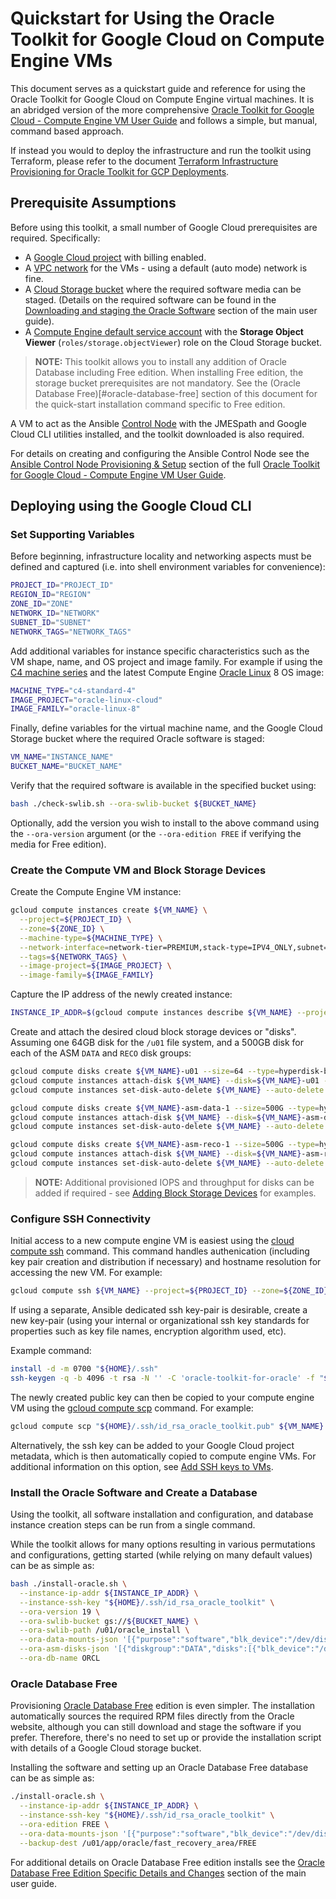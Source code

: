 # Quickstart for Using the Oracle Toolkit for Google Cloud on Compute Engine VMs

This document serves as a quickstart guide and reference for using the Oracle Toolkit for Google Cloud on Compute Engine virtual machines. It is an abridged version of the more comprehensive [Oracle Toolkit for Google Cloud - Compute Engine VM User Guide](compute-vm-user-guide.md) and follows a simple, but manual, command based approach.

If instead you would to deploy the infrastructure and run the toolkit using Terraform, please refer to the document [Terraform Infrastructure Provisioning for Oracle Toolkit for GCP Deployments](terraform.md).

## Prerequisite Assumptions

Before using this toolkit, a small number of Google Cloud prerequisites are required. Specifically:

- A [Google Cloud project](https://developers.google.com/workspace/guides/create-project) with billing enabled.
- A [VPC network](https://cloud.google.com/vpc/docs/vpc) for the VMs - using a default (auto mode) network is fine.
- A [Cloud Storage bucket](https://cloud.google.com/storage/docs/buckets) where the required software media can be staged. (Details on the required software can be found in the [Downloading and staging the Oracle Software](user-guide.md#downloading-and-staging-the-oracle-software) section of the main user guide).
- A [Compute Engine default service account](https://cloud.google.com/compute/docs/access/service-accounts#default_service_account) with the **Storage Object Viewer** (`roles/storage.objectViewer`) role on the Cloud Storage bucket.

> **NOTE:** This toolkit allows you to install any addition of Oracle Database including Free edition. When installing Free edition, the storage bucket prerequisites are not mandatory. See the (Oracle Database Free)[#oracle-database-free] section of this document for the quick-start installation command specific to Free edition.

A VM to act as the Ansible [Control Node](https://docs.ansible.com/ansible/2.9/user_guide/basic_concepts.html#control-node) with the JMESpath and Google Cloud CLI utilities installed, and the toolkit downloaded is also required.

For details on creating and configuring the Ansible Control Node see the [Ansible Control Node Provisioning & Setup](compute-vm-user-guide.md#ansible-control-node-provisioning--setup) section of the full [Oracle Toolkit for Google Cloud - Compute Engine VM User Guide](compute-vm-user-guide.md).

## Deploying using the Google Cloud CLI

### Set Supporting Variables

Before beginning, infrastructure locality and networking aspects must be defined and captured (i.e. into shell environment variables for convenience):

```bash
PROJECT_ID="PROJECT_ID"
REGION_ID="REGION"
ZONE_ID="ZONE"
NETWORK_ID="NETWORK"
SUBNET_ID="SUBNET"
NETWORK_TAGS="NETWORK_TAGS"
```

Add additional variables for instance specific characteristics such as the VM shape, name, and OS project and image family. For example if using the [C4 machine series](https://cloud.google.com/compute/docs/general-purpose-machines#c4_series) and the latest Compute Engine [Oracle Linux](https://cloud.google.com/compute/docs/images/os-details#oracle_linux) 8 OS image:

```bash
MACHINE_TYPE="c4-standard-4"
IMAGE_PROJECT="oracle-linux-cloud"
IMAGE_FAMILY="oracle-linux-8"
```

Finally, define variables for the virtual machine name, and the Google Cloud Storage bucket where the required Oracle software is staged:

```bash
VM_NAME="INSTANCE_NAME"
BUCKET_NAME="BUCKET_NAME"
```

Verify that the required software is available in the specified bucket using:

```bash
bash ./check-swlib.sh --ora-swlib-bucket ${BUCKET_NAME}
```

Optionally, add the version you wish to install to the above command using the `--ora-version` argument (or the `--ora-edition FREE` if verifying the media for Free edition).

### Create the Compute VM and Block Storage Devices

Create the Compute Engine VM instance:

```bash
gcloud compute instances create ${VM_NAME} \
  --project=${PROJECT_ID} \
  --zone=${ZONE_ID} \
  --machine-type=${MACHINE_TYPE} \
  --network-interface=network-tier=PREMIUM,stack-type=IPV4_ONLY,subnet=${SUBNET_ID} \
  --tags=${NETWORK_TAGS} \
  --image-project=${IMAGE_PROJECT} \
  --image-family=${IMAGE_FAMILY}
```

Capture the IP address of the newly created instance:

```bash
INSTANCE_IP_ADDR=$(gcloud compute instances describe ${VM_NAME} --project=${PROJECT_ID} --zone=${ZONE_ID} --format="value(networkInterfaces[0].networkIP)")
```

Create and attach the desired cloud block storage devices or "disks". Assuming one 64GB disk for the `/u01` file system, and a 500GB disk for each of the ASM `DATA` and `RECO` disk groups:

```bash
gcloud compute disks create ${VM_NAME}-u01 --size=64 --type=hyperdisk-balanced --project=${PROJECT_ID} --zone=${ZONE_ID}
gcloud compute instances attach-disk ${VM_NAME} --disk=${VM_NAME}-u01 --device-name=oracle-u01 --project=${PROJECT_ID} --zone=${ZONE_ID}
gcloud compute instances set-disk-auto-delete ${VM_NAME} --auto-delete --disk=${VM_NAME}-u01 --project=${PROJECT_ID} --zone=${ZONE_ID}

gcloud compute disks create ${VM_NAME}-asm-data-1 --size=500G --type=hyperdisk-balanced --project=${PROJECT_ID} --zone=${ZONE_ID}
gcloud compute instances attach-disk ${VM_NAME} --disk=${VM_NAME}-asm-data-1 --device-name=oracle-asm-data-1 --project=${PROJECT_ID} --zone=${ZONE_ID}
gcloud compute instances set-disk-auto-delete ${VM_NAME} --auto-delete --disk=${VM_NAME}-asm-data-1 --project=${PROJECT_ID} --zone=${ZONE_ID}

gcloud compute disks create ${VM_NAME}-asm-reco-1 --size=500G --type=hyperdisk-balanced --project=${PROJECT_ID} --zone=${ZONE_ID}
gcloud compute instances attach-disk ${VM_NAME} --disk=${VM_NAME}-asm-reco-1 --device-name=oracle-asm-reco-1 --project=${PROJECT_ID} --zone=${ZONE_ID}
gcloud compute instances set-disk-auto-delete ${VM_NAME} --auto-delete --disk=${VM_NAME}-asm-reco-1 --project=${PROJECT_ID} --zone=${ZONE_ID}
```

> **NOTE:** Additional provisioned IOPS and throughput for disks can be added if required - see [Adding Block Storage Devices](compute-vm-user-guide.md#adding-block-storage-devices) for examples.

### Configure SSH Connectivity

Initial access to a new compute engine VM is easiest using the [cloud compute ssh](https://cloud.google.com/sdk/gcloud/reference/compute/ssh) command. This command handles authenication (including key pair creation and distribution if necessary) and hostname resolution for accessing the new VM. For example:

```bash
gcloud compute ssh ${VM_NAME} --project=${PROJECT_ID} --zone=${ZONE_ID}
```

If using a separate, Ansible dedicated ssh key-pair is desirable, create a new key-pair (using your internal or organizational ssh key standards for properties such as key file names, encryption algorithm used, etc).

Example command:

```bash
install -d -m 0700 "${HOME}/.ssh"
ssh-keygen -q -b 4096 -t rsa -N '' -C 'oracle-toolkit-for-oracle' -f "${HOME}/.ssh/id_rsa_oracle_toolkit"
```

The newly created public key can then be copied to your compute engine VM using the [gcloud compute scp](https://cloud.google.com/sdk/gcloud/reference/compute/scp) command. For example:

```bash
gcloud compute scp "${HOME}/.ssh/id_rsa_oracle_toolkit.pub" ${VM_NAME}:"${HOME}/.ssh/" --project=${PROJECT_ID} --zone=${ZONE_ID}
```

Alternatively, the ssh key can be added to your Google Cloud project metadata, which is then automatically copied to compute engine VMs. For additional information on this option, see [Add SSH keys to VMs](https://cloud.google.com/compute/docs/connect/add-ssh-keys).

### Install the Oracle Software and Create a Database

Using the toolkit, all software installation and configuration, and database instance creation steps can be run from a single command.

While the toolkit allows for many options resulting in various permutations and configurations, getting started (while relying on many default values) can be as simple as:

```bash
bash ./install-oracle.sh \
  --instance-ip-addr ${INSTANCE_IP_ADDR} \
  --instance-ssh-key "${HOME}/.ssh/id_rsa_oracle_toolkit" \
  --ora-version 19 \
  --ora-swlib-bucket gs://${BUCKET_NAME} \
  --ora-swlib-path /u01/oracle_install \
  --ora-data-mounts-json '[{"purpose":"software","blk_device":"/dev/disk/by-id/google-oracle-u01","name":"u01","fstype":"xfs","mount_point":"/u01","mount_opts":"nofail"}]' \
  --ora-asm-disks-json '[{"diskgroup":"DATA","disks":[{"blk_device":"/dev/disk/by-id/google-oracle-asm-data-1","name":"DATA1"}]},{"diskgroup":"RECO","disks":[{"blk_device":"/dev/disk/by-id/google-oracle-asm-reco-1","name":"RECO1"}]}]' \
  --ora-db-name ORCL
```

### Oracle Database Free

Provisioning [Oracle Database Free](https://www.oracle.com/database/free/) edition is even simpler. The installation automatically sources the required RPM files directly from the Oracle website, although you can still download and stage the software if you prefer. Therefore, there's no need to set up or provide the installation script with details of a Google Cloud storage bucket.

Installing the software and setting up an Oracle Database Free database can be as simple as:

```bash
./install-oracle.sh \
  --instance-ip-addr ${INSTANCE_IP_ADDR} \
  --instance-ssh-key "${HOME}/.ssh/id_rsa_oracle_toolkit" \
  --ora-edition FREE \
  --ora-data-mounts-json '[{"purpose":"software","blk_device":"/dev/disk/by-id/google-oracle-disk-1","name":"u01","fstype":"xfs","mount_point":"/u01","mount_opts":"nofail"}]' \
  --backup-dest /u01/app/oracle/fast_recovery_area/FREE
```

For additional details on Oracle Database Free edition installs see the [Oracle Database Free Edition Specific Details and Changes](user-guide.md#oracle-database-free-edition-specific-details-and-changes) section of the main user guide.
